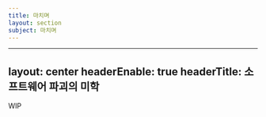 ```yaml
---
title: 마치며
layout: section
subject: 마치며
---
```


---
layout: center
headerEnable: true
headerTitle: 소프트웨어 파괴의 미학
---

WIP